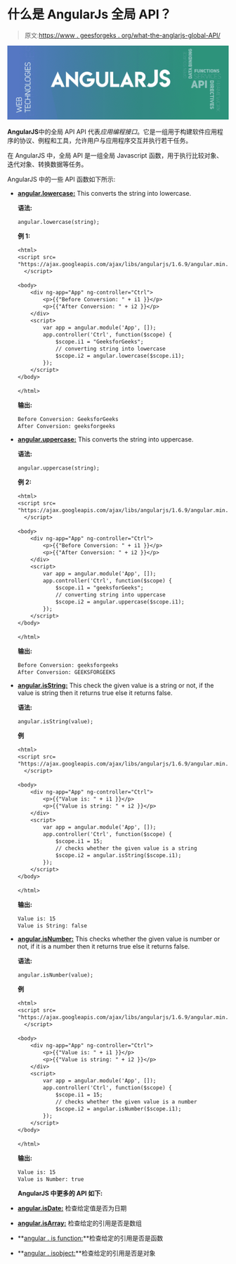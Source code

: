 # 什么是 AngularJs 全局 API？

> 原文:[https://www . geesforgeks . org/what-the-anglarjs-global-API/](https://www.geeksforgeeks.org/what-are-the-angularjs-global-api/)

![](img/4dfe222d971b935a65fd89aa27f2c8e4.png)

**AngularJS**中的全局 API
API 代表*应用编程接口*。它是一组用于构建软件应用程序的协议、例程和工具，允许用户与应用程序交互并执行若干任务。

在 AngularJS 中，全局 API 是一组全局 Javascript 函数，用于执行比较对象、迭代对象、转换数据等任务。

AngularJS 中的一些 API 函数如下所示:

*   **[angular.lowercase:](https://www.geeksforgeeks.org/angularjs-angular-lowercase-function/)** This converts the string into lowercase.

    **语法:**

    ```
    angular.lowercase(string);
    ```

    **例 1:**

    ```
    <html>
    <script src=
    "https://ajax.googleapis.com/ajax/libs/angularjs/1.6.9/angular.min.js">
      </script>

    <body>
        <div ng-app="App" ng-controller="Ctrl">
            <p>{{"Before Conversion: " + i1 }}</p>
            <p>{{"After Conversion: " + i2 }}</p>
        </div>
        <script>
            var app = angular.module('App', []);
            app.controller('Ctrl', function($scope) {
                $scope.i1 = "GeeksforGeeks";
                // converting string into lowercase
                $scope.i2 = angular.lowercase($scope.i1); 
            });
        </script>
    </body>

    </html>
    ```

    **输出:**

    ```
    Before Conversion: GeeksforGeeks                   
    After Conversion: geeksforgeeks                   

    ```

*   **[angular.uppercase:](https://www.geeksforgeeks.org/angularjs-angular-uppercase-function/)** This converts the string into uppercase.

    **语法:**

    ```
    angular.uppercase(string);
    ```

    **例 2:**

    ```
    <html>
    <script src=
    "https://ajax.googleapis.com/ajax/libs/angularjs/1.6.9/angular.min.js">
      </script>

    <body>
        <div ng-app="App" ng-controller="Ctrl">
            <p>{{"Before Conversion: " + i1 }}</p>
            <p>{{"After Conversion: " + i2 }}</p>
        </div>
        <script>
            var app = angular.module('App', []);
            app.controller('Ctrl', function($scope) {
                $scope.i1 = "geeksforGeeks";
                // converting string into uppercase
                $scope.i2 = angular.uppercase($scope.i1); 
            });
        </script>
    </body>

    </html>
    ```

    **输出:**

    ```
    Before Conversion: geeksforgeeks
    After Conversion: GEEKSFORGEEKS

    ```

*   **[angular.isString:](https://www.geeksforgeeks.org/angularjs-angular-isstring-function/)** This check the given value is a string or not, if the value is string then it returns true else it returns false.

    **语法:**

    ```
    angular.isString(value);
    ```

    **例**

    ```
    <html>
    <script src=
    "https://ajax.googleapis.com/ajax/libs/angularjs/1.6.9/angular.min.js">
      </script>

    <body>
        <div ng-app="App" ng-controller="Ctrl">
            <p>{{"Value is: " + i1 }}</p>
            <p>{{"Value is string: " + i2 }}</p>
        </div>
        <script>
            var app = angular.module('App', []);
            app.controller('Ctrl', function($scope) {
                $scope.i1 = 15;
                // checks whether the given value is a string
                $scope.i2 = angular.isString($scope.i1); 
            });
        </script>
    </body>

    </html>
    ```

    **输出:**

    ```
    Value is: 15
    Value is String: false

    ```

*   **[angular.isNumber:](https://www.geeksforgeeks.org/angularjs-angular-isnumber-function/)** This checks whether the given value is number or not, if it is a number then it returns true else it returns false.

    **语法:**

    ```
    angular.isNumber(value);
    ```

    **例**

    ```
    <html>
    <script src=
    "https://ajax.googleapis.com/ajax/libs/angularjs/1.6.9/angular.min.js">
      </script>

    <body>
        <div ng-app="App" ng-controller="Ctrl">
            <p>{{"Value is: " + i1 }}</p>
            <p>{{"Value is string: " + i2 }}</p>
        </div>
        <script>
            var app = angular.module('App', []);
            app.controller('Ctrl', function($scope) {
                $scope.i1 = 15;
                // checks whether the given value is a number
                $scope.i2 = angular.isNumber($scope.i1); 
            });
        </script>
    </body>

    </html>
    ```

    **输出:**

    ```
    Value is: 15
    Value is Number: true

    ```

    **AngularJS 中更多的 API 如下:**

*   **[angular.isDate:](https://www.geeksforgeeks.org/angularjs-angular-isdate-function/)** 检查给定值是否为日期
*   **[angular.isArray:](https://www.geeksforgeeks.org/angularjs-angular-isarray-function/)** 检查给定的引用是否是数组
*   **[angular . is function:](https://www.geeksforgeeks.org/angularjs-angular-isfunction-function/)**检查给定的引用是否是函数
*   **[angular . isobject:](https://www.geeksforgeeks.org/angularjs-angular-isobject-function/)**检查给定的引用是否是对象